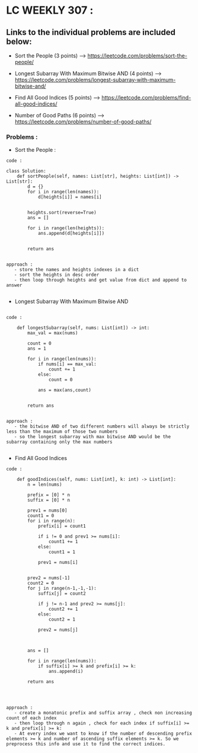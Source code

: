 # LC WEEKLY 307 :
## Links to the individual problems are included below:



- Sort the People (3 points)   --> https://leetcode.com/problems/sort-the-people/

- Longest Subarray With Maximum Bitwise AND (4 points) --> https://leetcode.com/problems/longest-subarray-with-maximum-bitwise-and/

- Find All Good Indices (5 points)  --> https://leetcode.com/problems/find-all-good-indices/
 
- Number of Good Paths (6 points)  --> https://leetcode.com/problems/number-of-good-paths/




### Problems : 

- Sort the People :
```
code :

class Solution:
    def sortPeople(self, names: List[str], heights: List[int]) -> List[str]:
        d = {}
        for i in range(len(names)):
            d[heights[i]] = names[i]


        heights.sort(reverse=True)
        ans = []

        for i in range(len(heights)):
            ans.append(d[heights[i]])


        return ans 


approach :
   - store the names and heights indexes in a dict
   - sort the heights in desc order 
   - then loop through heights and get value from dict and append to answer


```


- Longest Subarray With Maximum Bitwise AND
```

code :

    def longestSubarray(self, nums: List[int]) -> int:
        max_val = max(nums)
        
        count = 0
        ans = 1
        
        for i in range(len(nums)):
            if nums[i] == max_val:
                count += 1
            else:
                count = 0
                
            ans = max(ans,count)
            
            
        return ans 


approach :
   - the bitwise AND of two different numbers will always be strictly less than the maximum of those two numbers
   - so the longest subarray with max bitwise AND would be the subarray containing only the max numbers


```


- Find All Good Indices 

```
code : 

    def goodIndices(self, nums: List[int], k: int) -> List[int]:
        n = len(nums)

        prefix = [0] * n 
        suffix = [0] * n

        prev1 = nums[0]
        count1 = 0
        for i in range(n):
            prefix[i] = count1
            
            if i != 0 and prev1 >= nums[i]:
                count1 += 1
            else:
                count1 = 1

            prev1 = nums[i]
            

        prev2 = nums[-1]
        count2 = 0
        for j in range(n-1,-1,-1):
            suffix[j] = count2
            
            if j != n-1 and prev2 >= nums[j]:
                count2 += 1
            else:
                count2 = 1

            prev2 = nums[j]
            


        ans = []

        for i in range(len(nums)):
            if suffix[i] >= k and prefix[i] >= k:
                ans.append(i)

        return ans 




approach :
   - create a monatonic prefix and suffix array , check non increasing count of each index 
   - then loop through n again , check for each index if suffix[i] >= k and prefix[i] >= k:
   - At every index we want to know if the number of descending prefix elements >= k and number of ascending suffix elements >= k. So we preprocess this info and use it to find the correct indices.

```




















